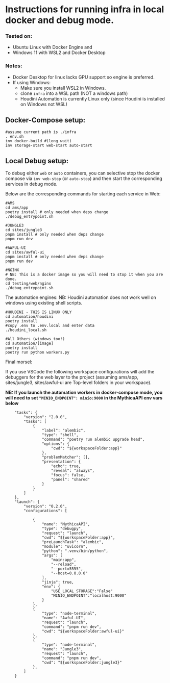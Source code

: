 # Instructions for running infra in local docker and debug mode. 

### Tested on: 

- Ubuntu Linux with Docker Engine and
- Windows 11 with WSL2 and Docker Desktop

### Notes: 

- Docker Desktop for linux lacks GPU support so engine is preferred.
- If using Windows:
  - Make sure you install WSL2 in Windows. 
  - clone `infra` into a WSL path (NOT a windows path)
  - Houdini Automation is currently Linux only (since Houdini is installed on Windows not WSL)


## Docker-Compose setup:

```
#assume current path is ./infra
. env.sh
inv docker-build #(long wait)
inv storage-start web-start auto-start
```

## Local Debug setup:

To debug either `web` or `auto` containers,  you can selective stop the docker compose via `inv web-stop` (or `auto-stop`)  and then start  the corresponding services in debug mode.

Below are the corresponding commands for starting each service in Web:

```
#AMS
cd ams/app
poetry install # only needed when deps change
./debug_entrypoint.sh

#JUNGLE3
cd sites/jungle3
pnpm install # only needed when deps change
pnpm run dev

#AWFUL-UI
cd sites/awful-ui
pnpm install # only needed when deps change
pnpm run dev

#NGINX 
# NB: This is a docker image so you will need to stop it when you are done. 
cd testing/web/nginx
./debug_entrypoint.sh
```

The automation engines:
NB: Houdini automation does not work well on windows using existing shell scripts. 
```
#HOUDINI - THIS IS LINUX ONLY
cd automation/houdini
poetry install
#copy .env to .env.local and enter data
./houdini_local.sh

#All Others (windows too!)
cd automation/[image]
poetry install
poetry run python workers.py
```

Final morsel:

If you use VSCode the following workspace configurations will add the debuggers for the web layer to the project (assuming ams/app, sites/jungle3, sites/awful-ui are Top-level folders in your workspace). 

**NB: If you launch the automation workers in docker-compose mode, you will need to set `"MINIO_ENDPOINT": minio:9000` in the MythicaAPI env vars below**

```
    "tasks": {
        "version": "2.0.0",
        "tasks": [
            {
                "label": "alembic",
                "type": "shell",
                "command": "poetry run alembic upgrade head",
                "options": {
                    "cwd": "${workspaceFolder:app}"
                },
                "problemMatcher": [],
                "presentation": {
                    "echo": true,
                    "reveal": "always",
                    "focus": false,
                    "panel": "shared"
                }
            }
        ]
    },
    "launch": {
        "version": "0.2.0",
        "configurations": [

            {
                "name": "MythicaAPI",
                "type": "debugpy",
                "request": "launch",
                "cwd": "${workspaceFolder:app}",
                "preLaunchTask": "alembic",
                "module": "uvicorn",
                "python": ".venv/bin/python",
                "args": [
                    "main:app",
                    "--reload",
                    "--port=5555",
                    "--host=0.0.0.0"
                ],
                "jinja": true,
                "env": {
                    "USE_LOCAL_STORAGE":"False"
                    "MINIO_ENDPOINT":"localhost:9000"
                }
            },
            {
                "type": "node-terminal",
                "name": "Awful-UI",
                "request": "launch",
                "command": "pnpm run dev",
                "cwd": "${workspaceFolder:awful-ui}"
            },
            {
                "type": "node-terminal",
                "name": "Jungle3",
                "request": "launch",
                "command": "pnpm run dev",
                "cwd": "${workspaceFolder:jungle3}"
            },
        ]
    }
```
